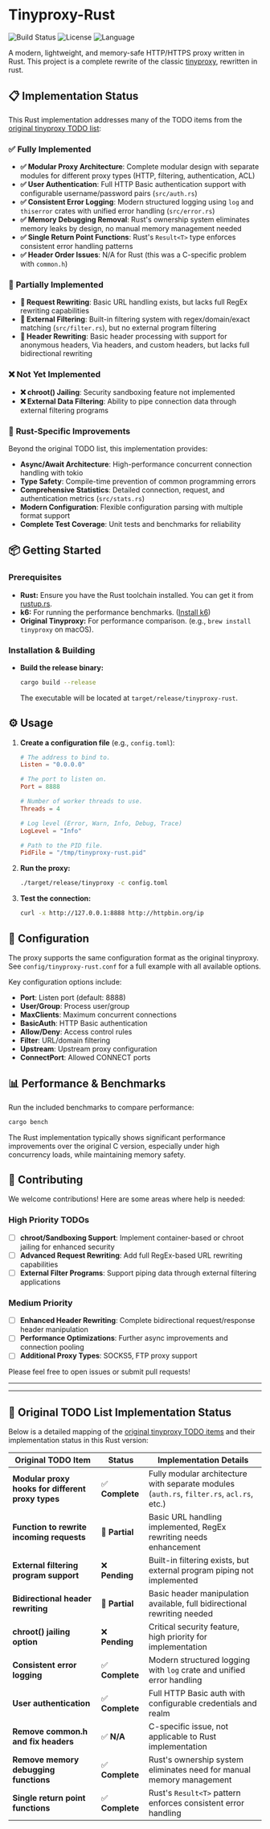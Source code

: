 # Tinyproxy-Rust

![Build Status](https://img.shields.io/badge/build-passing-brightgreen)
![License](https://img.shields.io/badge/license-GPL%20v3-blue)
![Language](https://img.shields.io/badge/language-Rust-orange)

A modern, lightweight, and memory-safe HTTP/HTTPS proxy written in Rust. This project is a complete rewrite of the classic [tinyproxy](https://github.com/tinyproxy/tinyproxy), rewritten in rust.

## 📋 Implementation Status

This Rust implementation addresses many of the TODO items from the [original tinyproxy TODO list](https://github.com/tinyproxy/tinyproxy/blob/master/TODO):

### ✅ **Fully Implemented**

- **✅ Modular Proxy Architecture**: Complete modular design with separate modules for different proxy types (HTTP, filtering, authentication, ACL)
- **✅ User Authentication**: Full HTTP Basic authentication support with configurable username/password pairs (`src/auth.rs`)
- **✅ Consistent Error Logging**: Modern structured logging using `log` and `thiserror` crates with unified error handling (`src/error.rs`)
- **✅ Memory Debugging Removal**: Rust's ownership system eliminates memory leaks by design, no manual memory management needed
- **✅ Single Return Point Functions**: Rust's `Result<T>` type enforces consistent error handling patterns
- **✅ Header Order Issues**: N/A for Rust (this was a C-specific problem with `common.h`)

### 🔶 **Partially Implemented**

- **🔶 Request Rewriting**: Basic URL handling exists, but lacks full RegEx rewriting capabilities
- **🔶 External Filtering**: Built-in filtering system with regex/domain/exact matching (`src/filter.rs`), but no external program filtering
- **🔶 Header Rewriting**: Basic header processing with support for anonymous headers, Via headers, and custom headers, but lacks full bidirectional rewriting

### ❌ **Not Yet Implemented**

- **❌ chroot() Jailing**: Security sandboxing feature not implemented
- **❌ External Data Filtering**: Ability to pipe connection data through external filtering programs

### 🚀 **Rust-Specific Improvements**

Beyond the original TODO list, this implementation provides:

- **Async/Await Architecture**: High-performance concurrent connection handling with tokio
- **Type Safety**: Compile-time prevention of common programming errors
- **Comprehensive Statistics**: Detailed connection, request, and authentication metrics (`src/stats.rs`)
- **Modern Configuration**: Flexible configuration parsing with multiple format support
- **Complete Test Coverage**: Unit tests and benchmarks for reliability

## 📦 Getting Started

### Prerequisites

- **Rust:** Ensure you have the Rust toolchain installed. You can get it from [rustup.rs](https://rustup.rs/).
- **k6:** For running the performance benchmarks. ([Install k6](https://k6.io/docs/getting-started/installation/))
- **Original Tinyproxy:** For performance comparison. (e.g., `brew install tinyproxy` on macOS).

### Installation & Building

- **Build the release binary:**
  ```sh
  cargo build --release
  ```
  The executable will be located at `target/release/tinyproxy-rust`.

## ⚙️ Usage

1.  **Create a configuration file** (e.g., `config.toml`):

    ```toml
    # The address to bind to.
    Listen = "0.0.0.0"

    # The port to listen on.
    Port = 8888

    # Number of worker threads to use.
    Threads = 4

    # Log level (Error, Warn, Info, Debug, Trace)
    LogLevel = "Info"

    # Path to the PID file.
    PidFile = "/tmp/tinyproxy-rust.pid"
    ```

2.  **Run the proxy:**

    ```sh
    ./target/release/tinyproxy -c config.toml
    ```

3.  **Test the connection:**
    ```sh
    curl -x http://127.0.0.1:8888 http://httpbin.org/ip
    ```

## 🔧 Configuration

The proxy supports the same configuration format as the original tinyproxy. See `config/tinyproxy-rust.conf` for a full example with all available options.

Key configuration options include:

- **Port**: Listen port (default: 8888)
- **User/Group**: Process user/group
- **MaxClients**: Maximum concurrent connections
- **BasicAuth**: HTTP Basic authentication
- **Allow/Deny**: Access control rules
- **Filter**: URL/domain filtering
- **Upstream**: Upstream proxy configuration
- **ConnectPort**: Allowed CONNECT ports

## 📊 Performance & Benchmarks

Run the included benchmarks to compare performance:

```sh
cargo bench
```

The Rust implementation typically shows significant performance improvements over the original C version, especially under high concurrency loads, while maintaining memory safety.

## 🤝 Contributing

We welcome contributions! Here are some areas where help is needed:

### High Priority TODOs

- [ ] **chroot/Sandboxing Support**: Implement container-based or chroot jailing for enhanced security
- [ ] **Advanced Request Rewriting**: Add full RegEx-based URL rewriting capabilities
- [ ] **External Filter Programs**: Support piping data through external filtering applications

### Medium Priority

- [ ] **Enhanced Header Rewriting**: Complete bidirectional request/response header manipulation
- [ ] **Performance Optimizations**: Further async improvements and connection pooling
- [ ] **Additional Proxy Types**: SOCKS5, FTP proxy support

Please feel free to open issues or submit pull requests!

---

---

## 📝 Original TODO List Implementation Status

Below is a detailed mapping of the [original tinyproxy TODO items](https://github.com/tinyproxy/tinyproxy/blob/master/TODO) and their implementation status in this Rust version:

| Original TODO Item                                | Status          | Implementation Details                                                                    |
| ------------------------------------------------- | --------------- | ----------------------------------------------------------------------------------------- |
| **Modular proxy hooks for different proxy types** | ✅ **Complete** | Fully modular architecture with separate modules (`auth.rs`, `filter.rs`, `acl.rs`, etc.) |
| **Function to rewrite incoming requests**         | 🔶 **Partial**  | Basic URL handling implemented, RegEx rewriting needs enhancement                         |
| **External filtering program support**            | ❌ **Pending**  | Built-in filtering exists, but external program piping not implemented                    |
| **Bidirectional header rewriting**                | 🔶 **Partial**  | Basic header manipulation available, full bidirectional rewriting needed                  |
| **chroot() jailing option**                       | ❌ **Pending**  | Critical security feature, high priority for implementation                               |
| **Consistent error logging**                      | ✅ **Complete** | Modern structured logging with `log` crate and unified error handling                     |
| **User authentication**                           | ✅ **Complete** | Full HTTP Basic auth with configurable credentials and realm                              |
| **Remove common.h and fix headers**               | ✅ **N/A**      | C-specific issue, not applicable to Rust implementation                                   |
| **Remove memory debugging functions**             | ✅ **Complete** | Rust's ownership system eliminates need for manual memory management                      |
| **Single return point functions**                 | ✅ **Complete** | Rust's `Result<T>` pattern enforces consistent error handling                             |
